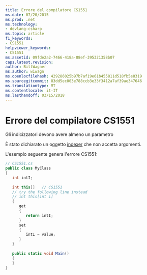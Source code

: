 ```yaml
---
title: Errore del compilatore CS1551
ms.date: 07/20/2015
ms.prod: .net
ms.technology:
- devlang-csharp
ms.topic: article
f1_keywords:
- CS1551
helpviewer_keywords:
- CS1551
ms.assetid: 09fde2a2-7466-418a-88ef-395321358b07
caps.latest.revision: 
author: BillWagner
ms.author: wiwagn
ms.openlocfilehash: 429286025b97b7af19e61b455811d518fb5e8319
ms.sourcegitcommit: 83dd5ec003e788ccb3e33f3412a7af39ae347646
ms.translationtype: MT
ms.contentlocale: it-IT
ms.lasthandoff: 03/15/2018
---
```

# <a name="compiler-error-cs1551"></a>Errore del compilatore CS1551
Gli indicizzatori devono avere almeno un parametro  
  
 È stato dichiarato un oggetto [indexer](../../csharp/programming-guide/indexers/index.md) che non accetta argomenti.  
  
 L'esempio seguente genera l'errore CS1551:  
  
```csharp  
// CS1551.cs  
public class MyClass  
{  
   int intI;  
  
   int this[]   // CS1551  
   // try the following line instead  
   // int this[int i]  
   {  
      get  
      {  
         return intI;  
      }  
      set  
      {  
         intI = value;  
      }  
   }  
  
   public static void Main()  
   {  
   }  
}  
```
